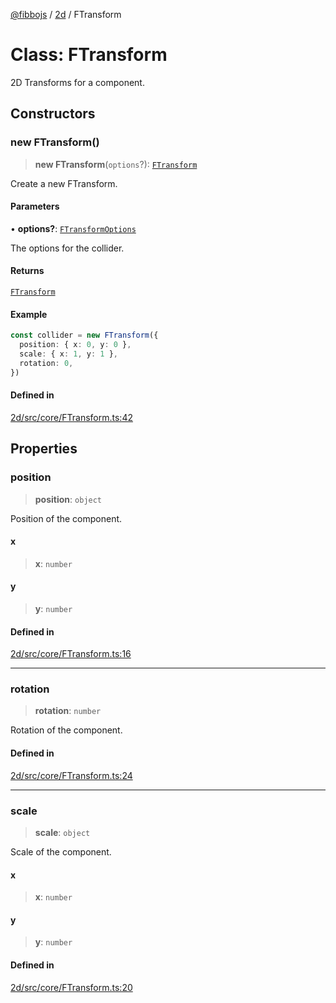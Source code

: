 [@fibbojs](/api/index) / [2d](/api/2d) / FTransform

# Class: FTransform

2D Transforms for a component.

## Constructors

### new FTransform()

> **new FTransform**(`options`?): [`FTransform`](FTransform.md)

Create a new FTransform.

#### Parameters

• **options?**: [`FTransformOptions`](../interfaces/FTransformOptions.md)

The options for the collider.

#### Returns

[`FTransform`](FTransform.md)

#### Example

```ts
const collider = new FTransform({
  position: { x: 0, y: 0 },
  scale: { x: 1, y: 1 },
  rotation: 0,
})
```

#### Defined in

[2d/src/core/FTransform.ts:42](https://github.com/fibbojs/fibbo/blob/d4e27f21b39d7470557f457413047335ba5e0d67/packages/2d/src/core/FTransform.ts#L42)

## Properties

### position

> **position**: `object`

Position of the component.

#### x

> **x**: `number`

#### y

> **y**: `number`

#### Defined in

[2d/src/core/FTransform.ts:16](https://github.com/fibbojs/fibbo/blob/d4e27f21b39d7470557f457413047335ba5e0d67/packages/2d/src/core/FTransform.ts#L16)

***

### rotation

> **rotation**: `number`

Rotation of the component.

#### Defined in

[2d/src/core/FTransform.ts:24](https://github.com/fibbojs/fibbo/blob/d4e27f21b39d7470557f457413047335ba5e0d67/packages/2d/src/core/FTransform.ts#L24)

***

### scale

> **scale**: `object`

Scale of the component.

#### x

> **x**: `number`

#### y

> **y**: `number`

#### Defined in

[2d/src/core/FTransform.ts:20](https://github.com/fibbojs/fibbo/blob/d4e27f21b39d7470557f457413047335ba5e0d67/packages/2d/src/core/FTransform.ts#L20)
